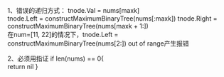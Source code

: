 1、错误的递归方式：
    tnode.Val = nums[maxk]	
    tnode.Left = constructMaximumBinaryTree(nums[:maxk])
    tnode.Right = constructMaximumBinaryTree(nums[maxk + 1:])		
在num=[11, 22]的情况下，tnode.Left = constructMaximumBinaryTree(nums[2:])
out of range产生报错

2、必须用指证
    if len(nums) == 0{   
        return nil
	} 